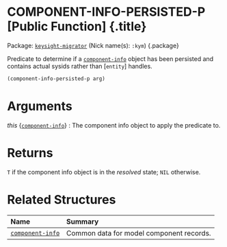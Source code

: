 # COMPONENT-INFO-PERSISTED-P [Public Function] {.title}

Package: [`keysight-migrator`](KEYSIGHT-MIGRATOR.pkg.md) (Nick name(s): `:kym`) {.package}

Predicate to determine if a [`component-info`](component-info.struct.md) object has been
persisted and contains actual sysids rather than [`entity`]
handles.

``` lisp
(component-info-persisted-p arg)
```

# Arguments

_this_ {[`component-info`](component-info.struct.md)}
:   The component info object to apply the predicate to.

# Returns

`T` if the component info object is in the _resolved_ state; `NIL` otherwise.

# Related Structures

| Name | Summary |
| :---- | :---- |
| [`component-info`](component-info.struct.md) | Common data for model component records. |
